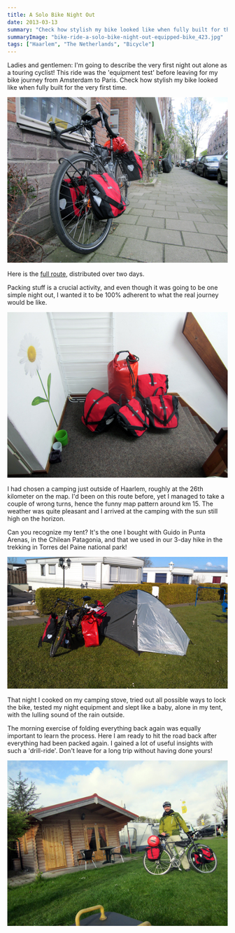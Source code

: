 ```yaml
---
title: A Solo Bike Night Out
date: 2013-03-13
summary: "Check how stylish my bike looked like when fully built for the very first time."
summaryImage: "bike-ride-a-solo-bike-night-out-equipped-bike_423.jpg"
tags: ["Haarlem", "The Netherlands", "Bicycle"]
---
```


Ladies and gentlemen: I'm going to describe the very first night out alone as a touring cyclist! This ride was the 'equipment test' before leaving for my bike journey from Amsterdam to Paris. Check how stylish my bike looked like when fully built for the very first time.

![](bike-ride-a-solo-bike-night-out-equipped-bike_423.jpg)

Here is the [full route](https://www.bikemap.net/en/r/1526793/), distributed over two days. 

Packing stuff is a crucial activity, and even though it was going to be one simple night out, I wanted it to be 100% adherent to what the real journey would be like.

![](bike-ride-a-solo-bike-night-out-panniers_423.jpg)

I had chosen a camping just outside of Haarlem, roughly at the 26th kilometer on the map. I'd been on this route before, yet I managed to take a couple of wrong turns, hence the funny map pattern around km 15. The weather was quite pleasant and I arrived at the camping with the sun still high on the horizon.

Can you recognize my tent? It's the one I bought with Guido in Punta Arenas, in the Chilean Patagonia, and that we used in our 3-day hike in the trekking in Torres del Paine national park!

![](bike-ride-a-solo-bike-night-out-tent_337.jpg)

That night I cooked on my camping stove, tried out all possible ways to lock the bike, tested my night equipment and slept like a baby, alone in my tent, with the lulling sound of the rain outside.

The morning exercise of folding everything back again was equally important to learn the process. Here I am ready to hit the road back after everything had been packed again. I gained a lot of useful insights with such a 'drill-ride'. Don't leave for a long trip without having done yours!

![](bike-ride-a-solo-bike-night-out-morning-after_423.jpg)

